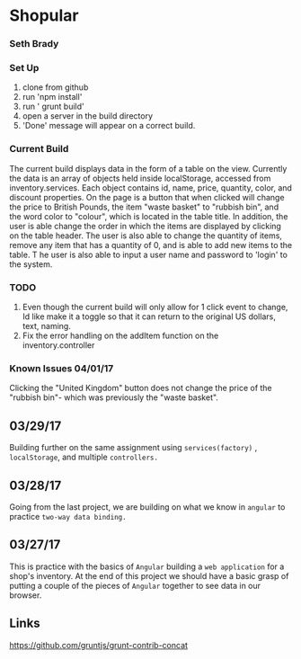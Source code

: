 # Shopular
### Seth Brady

### Set Up
1. clone from github
2. run 'npm install'
3. run ' grunt build'
4. open a server in the build directory
5. 'Done' message will appear on a correct build. 


### Current Build
The current build displays data in the form of a table on the view. Currently the data
is an array of objects held inside localStorage, accessed from inventory.services.
Each object contains id, name, price, quantity, color, and discount properties. On the page is a button
that when clicked will change the price to British Pounds, the item "waste basket"
to "rubbish bin", and the word color to "colour", which is located in the
table title. In addition, the user is able change the order in which the items are
displayed by clicking on the table header. The user is also able to change the quantity of items,
remove any item that has a quantity of 0, and is able to add new items to the table. T
he user is also able to input a user name and password to 'login' to the system.



### TODO
1. Even though the current build will only allow for 1 click event to change, Id like
make it a toggle so that it can return to the original US dollars, text, naming.
2. Fix the error handling on the addItem function on the inventory.controller


### Known Issues 04/01/17
Clicking the "United Kingdom" button does not change the price of the
"rubbish bin"- which was previously the "waste basket".


## 03/29/17
Building further on the same assignment using ``services(factory)`` , ``localStorage``,
and multiple ``controllers.``

## 03/28/17
Going from the last project, we are building on what we know in ``angular`` to practice ``two-way
data binding.``

## 03/27/17
This is practice with the basics of ``Angular`` building a ``web application``
for a shop's inventory. At the end of this project we should have a basic
grasp of putting a couple of the pieces of ``Angular`` together to see data in
our browser.


## Links
https://github.com/gruntjs/grunt-contrib-concat
